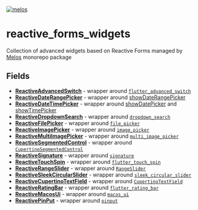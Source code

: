 [![melos](https://img.shields.io/badge/maintained%20with-melos-f700ff.svg?style=flat-square)](https://github.com/invertase/melos)

# reactive_forms_widgets

Collection of advanced widgets based on Reactive Forms managed by [Melos](https://pub.dev/packages/melos) monorepo package

## Fields

- **[ReactiveAdvancedSwitch](https://pub.dev/packages/reactive_advanced_switch)** - wrapper around [`flutter_advanced_switch`](https://pub.dev/packages/flutter_advanced_switch)
- **[ReactiveDateRangePicker](https://pub.dev/packages/reactive_date_range_picker)** - wrapper around [showDateRangePicker](https://api.flutter.dev/flutter/material/showDateRangePicker.html)
- **[ReactiveDateTimePicker](https://pub.dev/packages/reactive_date_time_picker)** - wrapper around [showDatePicker](https://api.flutter.dev/flutter/material/showDatePicker.html) and [showTimePicker](https://api.flutter.dev/flutter/material/showTimePicker.html)
- **[ReactiveDropdownSearch](https://pub.dev/packages/reactive_dropdown_search)** - wrapper around [`dropdown_search`](https://pub.dev/packages/dropdown_search)
- **[ReactiveFilePicker](https://pub.dev/packages/reactive_file_picker)** - wrapper around [`file_picker`](https://pub.dev/packages/file_picker)
- **[ReactiveImagePicker](https://pub.dev/packages/reactive_image_picker)** - wrapper around [`image_picker`](https://pub.dev/packages/image_picker)
- **[ReactiveMultiImagePicker](https://pub.dev/packages/reactive_multi_image_picker)** - wrapper around [`multi_image_picker`](https://pub.dev/packages/multi_image_picker)
- **[ReactiveSegmentedControl](https://pub.dev/packages/reactive_segmented_control)** - wrapper around [`CupertinoSegmentedControl`](https://api.flutter.dev/flutter/cupertino/CupertinoSegmentedControl-class.html)
- **[ReactiveSignature](https://pub.dev/packages/reactive_signature)** - wrapper around [`signature`](https://pub.dev/packages/signature)
- **[ReactiveTouchSpin](https://pub.dev/packages/reactive_touch_spin)** - wrapper around [`flutter_touch_spin`](https://pub.dev/packages/flutter_touch_spin)
- **[ReactiveRangeSlider](https://pub.dev/packages/reactive_range_slider)** - wrapper around [`RangeSlider`](https://api.flutter.dev/flutter/material/RangeSlider-class.html)
- **[ReactiveSleekCircularSlider](https://pub.dev/packages/reactive_sleek_circular_slider)** - wrapper around [`sleek_circular_slider`](https://pub.dev/packages/sleek_circular_slider)
- **[ReactiveCupertinoTextField](https://pub.dev/packages/reactive_cupertino_text_field)** - wrapper around [`CupertinoTextField`](https://api.flutter.dev/flutter/cupertino/CupertinoTextField-class.html)
- **[ReactiveRatingBar](https://pub.dev/packages/reactive_flutter_rating_bar)** - wrapper around [`flutter_rating_bar`](https://pub.dev/packages/flutter_rating_bar)
- **[ReactiveMacosUi](https://pub.dev/packages/reactive_macos_ui)** - wrapper around [`macos_ui`](https://pub.dev/packages/macos_ui)
- **[ReactivePinPut](https://pub.dev/packages/reactive_pinput)** - wrapper around [`pinput`](https://pub.dev/packages/pinput)
